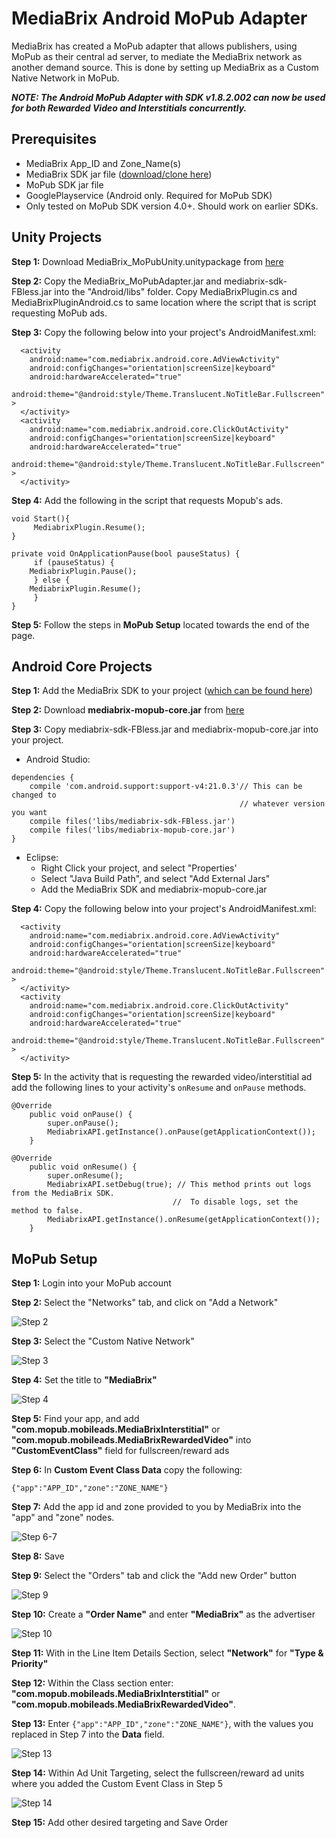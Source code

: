 # MediaBrix Android MoPub Adapter

MediaBrix has created a MoPub adapter that allows publishers, using MoPub as their central ad server, to mediate the MediaBrix network as another demand source.  This is done by setting up MediaBrix as a Custom Native Network in MoPub.

***NOTE: The Android MoPub Adapter with SDK v1.8.2.002 can now be used for both Rewarded Video and Interstitials concurrently.***

## Prerequisites
* MediaBrix App_ID and Zone_Name(s)
* MediaBrix SDK jar file ([download/clone here](https://github.com/mediabrix/mediabrix-android-sdk/tree/master/Android/SDK%20Files))
* MoPub SDK jar file
* GooglePlayservice (Android only.  Required for MoPub SDK)
* Only tested on MoPub SDK version 4.0+.  Should work on earlier SDKs.  

## Unity Projects
**Step 1:** Download MediaBrix_MoPubUnity.unitypackage from [here](https://github.com/mediabrix/mediabrix-android-mopub-adapter/tree/master/Unity)

**Step 2:** Copy the MediaBrix_MoPubAdapter.jar and mediabrix-sdk-FBless.jar into the "Android/libs" folder.  Copy MediaBrixPlugin.cs and MediaBrixPluginAndroid.cs to same location where the script that is script requesting MoPub ads.

**Step 3:** Copy the following below into your project's AndroidManifest.xml:

```
  <activity
    android:name="com.mediabrix.android.core.AdViewActivity"
    android:configChanges="orientation|screenSize|keyboard"
    android:hardwareAccelerated="true"
    android:theme="@android:style/Theme.Translucent.NoTitleBar.Fullscreen" >
  </activity>
  <activity
    android:name="com.mediabrix.android.core.ClickOutActivity"
    android:configChanges="orientation|screenSize|keyboard"
    android:hardwareAccelerated="true"
    android:theme="@android:style/Theme.Translucent.NoTitleBar.Fullscreen" >
  </activity>
```

**Step 4:** Add the following in the script that requests Mopub's ads.

```
void Start(){
     MediabrixPlugin.Resume();
}
```

```
private void OnApplicationPause(bool pauseStatus) { 
     if (pauseStatus) {
	MediabrixPlugin.Pause();
     } else {
	MediabrixPlugin.Resume();
     }        
}
```

**Step 5:** Follow the steps in **MoPub Setup** located towards the end of the page.

## Android Core Projects
**Step 1:** Add the MediaBrix SDK to your project ([which can be found here](https://github.com/mediabrix/mediabrix-android-sdk/tree/master/Android/SDK%20Files))

**Step 2:** Download **mediabrix-mopub-core.jar** from [here](https://github.com/mediabrix/mediabrix-android-mopub-adapter/tree/master/Android%20Core)

**Step 3:** Copy mediabrix-sdk-FBless.jar and mediabrix-mopub-core.jar into your project.
*  Android Studio: 

```
dependencies {
    compile 'com.android.support:support-v4:21.0.3'// This can be changed to
                                                   // whatever version you want  
    compile files('libs/mediabrix-sdk-FBless.jar') 
    compile files('libs/mediabrix-mopub-core.jar') 
}
```

* Eclipse:
  * Right Click your project, and select "Properties'
  * Select "Java Build Path", and select "Add External Jars"
  * Add the MediaBrix SDK and mediabrix-mopub-core.jar

**Step 4:** Copy the following below into your project's AndroidManifest.xml:

```
  <activity
    android:name="com.mediabrix.android.core.AdViewActivity"
    android:configChanges="orientation|screenSize|keyboard"
    android:hardwareAccelerated="true"
    android:theme="@android:style/Theme.Translucent.NoTitleBar.Fullscreen" >
  </activity>
  <activity
    android:name="com.mediabrix.android.core.ClickOutActivity"
    android:configChanges="orientation|screenSize|keyboard"
    android:hardwareAccelerated="true"
    android:theme="@android:style/Theme.Translucent.NoTitleBar.Fullscreen" >
  </activity>
```

**Step 5:** In the activity that is requesting the rewarded video/interstitial ad add the following lines to your activity's ``onResume`` and ``onPause`` methods.

````
@Override
    public void onPause() {
        super.onPause();
        MediabrixAPI.getInstance().onPause(getApplicationContext());
    }
````

````
@Override
    public void onResume() {
        super.onResume();
		MediabrixAPI.setDebug(true); // This method prints out logs from the MediaBrix SDK.
				     				//  To disable logs, set the method to false.
        MediabrixAPI.getInstance().onResume(getApplicationContext());
    }
````


## MoPub Setup

**Step 1:** Login into your MoPub account

**Step 2:** Select the "Networks" tab, and click on "Add a Network"

![Step 2](https://cdn.mediabrix.com/o38%2Fdevsupportportal%2FMoPub%20Adapter%20Images%2F2016_03_07_16_42_163.png)

**Step 3:** Select the "Custom Native Network"

![Step 3](https://cdn.mediabrix.com/o38%2Fdevsupportportal%2FMoPub%20Adapter%20Images%2F2016_03_07_16_39_002.png)

**Step 4:** Set the title to **"MediaBrix"**

![Step 4](https://cdn.mediabrix.com/o38%2Fdevsupportportal%2FMoPub%20Adapter%20Images%2F2016_03_07_16_44_344.png)

**Step 5:** Find your app, and add **"com.mopub.mobileads.MediaBrixInterstitial"** or **"com.mopub.mobileads.MediaBrixRewardedVideo"** into **"CustomEventClass"** field for fullscreen/reward ads

**Step 6:** In **Custom Event Class Data** copy the following:

``{"app":"APP_ID","zone":"ZONE_NAME"}``

**Step 7:** Add the app id and zone provided to you by MediaBrix into the "app" and "zone" nodes.

![Step 6-7](https://cdn.mediabrix.com/o38%2Fdevsupportportal%2FMoPub%20Adapter%20Images%2F2016_03_07_16_53_125.png)

**Step 8:** Save

**Step 9:** Select the "Orders" tab and click the "Add new Order" button

![Step 9](https://cdn.mediabrix.com/o38%2Fdevsupportportal%2FMoPub%20Adapter%20Images%2F2016_03_07_17_00_036.png)

**Step 10:** Create a **"Order Name"** and enter **"MediaBrix"** as the  advertiser

![Step 10](https://cdn.mediabrix.com/o38%2Fdevsupportportal%2FMoPub%20Adapter%20Images%2F2016_03_07_17_03_507.png)

**Step 11:** With in the Line Item Details Section, select **"Network"** for **"Type & Priority"**

**Step 12:** Within the Class section enter: **"com.mopub.mobileads.MediaBrixInterstitial"** or **"com.mopub.mobileads.MediaBrixRewardedVideo"**. 

**Step 13:** Enter ``{"app":"APP_ID","zone":"ZONE_NAME"}``, with the values you replaced in Step 7 into the **Data** field.

![Step 13](https://cdn.mediabrix.com/o38%2Fdevsupportportal%2FMoPub%20Adapter%20Images%2F2016_03_07_17_06_418.png)

**Step 14:** Within Ad Unit Targeting, select the fullscreen/reward ad units where you added the Custom Event Class in Step 5

![Step 14](https://cdn.mediabrix.com/o38%2Fdevsupportportal%2FMoPub%20Adapter%20Images%2F2016_03_07_17_09_439.png)

**Step 15:** Add other desired targeting and Save Order
